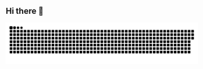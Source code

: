## Hi there 👋
![snake gif](https://github.com/Vishnu-Vallabh/Vishnu-Vallabh/blob/output/github-snake-dark.svg)
<!--
**Vishnu-Vallabh/Vishnu-Vallabh** is a ✨ _special_ ✨ repository because its `README.md` (this file) appears on your GitHub profile.

Here are some ideas to get you started:

- 🔭 I’m currently working on ...
- 🌱 I’m currently learning ...
- 👯 I’m looking to collaborate on ...
- 🤔 I’m looking for help with ...
- 💬 Ask me about ...
- 📫 How to reach me: ...
- 😄 Pronouns: ...
- ⚡ Fun fact: ...
-->
